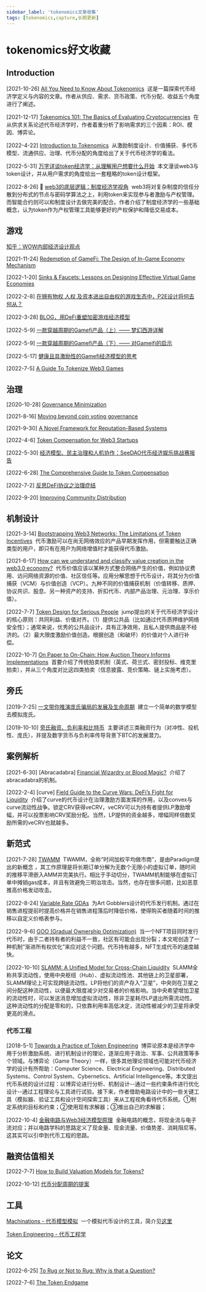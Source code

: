 ```yaml
---
sidebar_label: 'tokenomics文章收集'
tags: [tokenomics,capture,长期更新]
---
```


# tokenomics好文收藏

## Introduction

[2021-10-26]&nbsp;[All You Need to Know About Tokenomics](https://medium.com/coinmonks/all-you-need-to-know-about-tokenomics-39642fe11d02)&nbsp;&nbsp;这是一篇探索代币经济学定义与内容的文章。作者从供应、需求、货币政策、代币分配、收益五个角度进行了阐述。<br/>

[2021-12-17]&nbsp;[Tokenomics 101: The Basics of Evaluating Cryptocurrencies](https://every.to/almanack/tokenomics-101)&nbsp;&nbsp;在从供求关系论述代币经济学时，作者着重分析了影响需求的三个因素：ROI、模因、博弈论。<br/>

[2022-4-22]&nbsp;[Introduction to Tokenomics](https://medium.com/borderless-capital/introduction-to-tokenomics-c7af75c09bfe)&nbsp;&nbsp;从激励制度设计、价值捕获、多代币模型、流通供应、治理、代币分配的角度给出了关于代币经济学的看法。<br/>

[2022-5-31]&nbsp;[万字详谈token经济学：从理解用户想要什么开始](https://www.odaily.news/post/5179168)&nbsp;&nbsp;本文漫谈web3与token设计，并从用户需求的角度给出一套粗略的token设计框架。<br/>

[2022-8-26]&nbsp;&#x1F31F;&nbsp;[web3的底层逻辑：制度经济学视角](https://mirror.xyz/kokii.eth/FP6HuwGLNRGhctLyDh6R4H0UDm5liGyO3yZcWsfN-5E)&nbsp;&nbsp;web3将对复杂制度的信任分散到分布式的节点与密码学算法之上，利用token来实现参与者激励与产权管理。而智能合约则可以和制度设计去做完美的配合。作者介绍了制度经济学的一些基础概念，认为token作为产权管理工具能够更好的产权保护和降低交易成本。<br/>

## 游戏

[知乎：WOW内部经济设计观点](https://www.zhihu.com/question/34925531)&nbsp;&nbsp;<br/>

[2021-11-24]&nbsp;[Redemption of GameFi: The Design of In-Game Economy Mechanism](https://racingtime.medium.com/redemption-of-gamefi-the-design-of-in-game-economy-mechanism-39e500afeef3)&nbsp;&nbsp;<br/>

[2022-1-20]&nbsp;[Sinks & Faucets: Lessons on Designing Effective Virtual Game Economies](https://medium.com/1kxnetwork/sinks-faucets-lessons-on-designing-effective-virtual-game-economies-c8daf6b88d05)&nbsp;&nbsp;<br/>

[2022-2-8]&nbsp;[在拥有物权,人权,及资本进出自由权的游戏生态中，P2E设计将何去何从？](https://docsend.com/view/uuujf4b83iz52g45)&nbsp;&nbsp;<br/>

[2022-3-28]&nbsp;[BLOG，用DeFi重塑加密游戏经济模型](https://mp.weixin.qq.com/s/b_SeKxDwDMADGshFgP1hzw)&nbsp;&nbsp;<br/>

[2022-5-9]&nbsp;[一款穿越周期的Gamefi产品（上）—— 梦幻西游详解](https://mirror.xyz/frostlam.eth/n01yyZtfS3GUQXSSka4re5X_lNOaLQN_Q_bzkJhscXc)&nbsp;&nbsp;<br/>

[2022-5-9]&nbsp;[一款穿越周期的Gamefi产品（下）—— 对Gameifi的启示](https://mirror.xyz/frostlam.eth/VPukp4Q2uQTE2Crep808EfCWEi2xhCRyxECLIzh6hIo)&nbsp;&nbsp;<br/>

[2022-5-17]&nbsp;[健康且具激励性的Gamefi经济模型的思考](https://mp.weixin.qq.com/s/_hHSgyBmk3TbmX8qRcOcHQ)&nbsp;&nbsp;<br/>

[2022-7-5]&nbsp;[A Guide To Tokenize Web3 Games](https://incuba-alpha.medium.com/a-guide-to-tokenize-web3-14e68321b5f8)&nbsp;&nbsp;<br/>

## 治理

[2020-10-28]&nbsp;[Governance Minimization](https://www.paradigm.xyz/2020/10/870)&nbsp;&nbsp;<br/>

[2021-8-16]&nbsp;[Moving beyond coin voting governance](https://vitalik.ca/general/2021/08/16/voting3.html)&nbsp;&nbsp;<br/>

[2021-9-30]&nbsp;[A Novel Framework for Reputation-Based Systems](https://future.com/reputation-based-systems/)&nbsp;&nbsp;<br/>

[2022-4-6]&nbsp;[Token Compensation for Web3 Startups](https://medium.com/dragonfly-research/token-compensation-for-web3-startups-47621640a6ba)&nbsp;&nbsp;<br/>

[2022-5-30]&nbsp;[经济模型、民主治理和人机协作：SeeDAO代币经济娱乐挑战赛报告](https://mirror.xyz/ir.seedao.eth/oNOWaUb336D3QnYDsqdrKK39jckpHAocdZe33UPaEjM)&nbsp;&nbsp;<br/>

[2022-6-28]&nbsp;[The Comprehensive Guide to Token Compensation](https://medium.com/dragonfly-research/the-comprehensive-guide-to-token-compensation-a3dd0b571c5d)&nbsp;&nbsp;<br/>

[2022-7-2]&nbsp;[反思DeFi协议之治理症结](https://mp.weixin.qq.com/s/Uey36fNa2Jd9AijEK1ZHNg)&nbsp;&nbsp;<br/>

[2022-9-20]&nbsp;[Improving Community Distribution](https://zeeprime.capital/improving-community-distribution)&nbsp;&nbsp;<br/>

## 机制设计

[2021-3-14]&nbsp;[Bootstrapping Web3 Networks: The Limitations of Token Incentives](https://breadcrumb.vc/bootstrapping-web3-networks-the-limitations-of-token-incentives-4b57fa54486c)&nbsp;&nbsp;代币激励可以在尚无网络效应的产品早期发挥作用，但需要触达正确类型的用户，即只有在用户为网络增值时才能获得代币激励。<br/>

[2021-6-17]&nbsp;[How can we understand and classify value creation in the web3.0 economy?](https://ahitchhikers.substack.com/p/how-can-we-understand-and-classify)&nbsp;&nbsp;代币价值应该以某种方式整合网络产生的价值，例如协议费用、访问网络资源的价值、社区信任等。应用分解思想于代币设计，将其分为价值捕获（VCM）与价值创造（VCP）。九种不同的价值捕获机制（价值转移、质押、协议共识、股息、另一种资产的支持、折扣代币、内部产品治理、元治理、享乐价值）。<br/>

[2022-7-7]&nbsp;[Token Design for Serious People](https://jumpcrypto.com/token-design-for-serious-people/)&nbsp;&nbsp;jump提出的关于代币经济学设计的核心原则：共同利益、价值对齐。（1）提供公共品（比如通过代币质押维护网络安全性）；通常来说，优秀的公共品设计，具有正净效用，且私人提供商品是不经济的。（2）最大限度激励价值创造。根据创造（和破坏）的价值对个人进行补偿。<br/>

[2022-10-7]&nbsp;[On Paper to On-Chain: How Auction Theory Informs Implementations](https://a16zcrypto.com/how-auction-theory-informs-implementations/)&nbsp;&nbsp;首要介绍了传统拍卖机制（英式、荷兰式、密封投标、维克里拍卖），并从三个角度对比这四类拍卖（信息披露、竞价策略、链上实施考虑）。<br/>

## 旁氏

[2019-7-25]&nbsp;[一文带你推演庞氏骗局的发展及生命周期](https://mp.weixin.qq.com/s/eIuJlDoFpsrIEg9NwJdcDA)&nbsp;&nbsp;建立一个简单的数学模型去模拟庞氏。<br/>

[2019-10-10]&nbsp;[旁氏融资、负利率和比特币](https://mp.weixin.qq.com/s/0RVW08D1yH4_iNmUBDpX2Q)&nbsp;&nbsp;主要讲述三类融资行为（对冲性、投机性、庞氏），并提及数字货币与负利率传导背景下BTC的发展潜力。<br/>

## 案例解析

[2021-6-30]&nbsp;[Abracadabra]&nbsp;[Financial Wizardry or Blood Magic?](https://galacticdefi.substack.com/p/financial-wizardry-or-blood-magic)&nbsp;&nbsp;介绍了abracadabra的机制。<br/>

[2022-2-4]&nbsp;[curve]&nbsp;[Field Guide to the Curve Wars:
DeFi’s Fight for Liquidity](https://every.to/almanack/curve-wars)&nbsp;&nbsp;介绍了curve的代币设计在治理激励方面发挥的作用，以及convex与curve流动性战争。锁定CRV获得veCRV，veCRV可以为持有者提供LP激励增幅，并可以投票影响CRV奖励分配。当然，LP提供的资金越多，增幅同样倍数奖励所需的veCRV也就越多。<br/>

## 新范式

[2021-7-28]&nbsp;[TWAMM](https://www.paradigm.xyz/2021/07/twamm)&nbsp;&nbsp;TWAMM，全称“时间加权平均做市商”，是由Paradigm提出的新概念 ，其工作原理是将长期订单分解为无数个无限小的虚拟订单，随时间的推移平滑嵌入AMM并完美执行。相比于手动切分，TWAMM机制能够在虚拟订单中摊销gas成本，并且有效避免三明治攻击。当然，也存在很多问题，比如恶意推高价格发动攻击。<br/>

[2022-8-24]&nbsp;[Variable Rate GDAs](https://www.paradigm.xyz/2022/08/vrgda)&nbsp;&nbsp;为Art Gobblers设计的代币发行机制。通过在销售进程提前时提高价格并在销售进程落后时降低价格，使得购买者随着时间的推移以自定义价格表参与。<br/>

[2022-9-6]&nbsp;[GOO (Gradual Ownership Optimization)](https://www.paradigm.xyz/2022/09/goo)&nbsp;&nbsp;当一个NFT项目同时发行代币时，由于二者持有者的利益不一致，社区有可能会出现分裂；本文呢创造了一种机制“渐进所有权优化”来应对这个问题。代币持有越多，NFT生成代币的速度越快。<br/>

[2022-10-10]&nbsp;[SLAMM: A Unified Model for Cross-Chain Liquidity](https://members.delphidigital.io/reports/slamm-unified-model-cross-chain-liquidity/)&nbsp;&nbsp;SLAMM全称共享流动性，使用中央枢纽（Hub）、虚拟流动性池、其他链上的卫星部署，SLAMM理论上可实现跨链流动性。LP将他们的资产存入“卫星”，中央则在卫星之间分配这种流动性，以便最大限度减少对交易者的价格影响。当中央希望增加卫星的流动性时，可以发送消息增加虚拟流动性，除非卫星耗尽LP退出所需流动性。这种流动性的分配是零和的，只依靠利用率高低决定，流动性被减少的卫星将承受更高的滑点。<br/>

### 代币工程

[2018-5-1]&nbsp;[Towards a Practice of Token Engineering](https://blog.oceanprotocol.com/towards-a-practice-of-token-engineering-b02feeeff7ca)&nbsp;&nbsp;博弈论原本是经济学中用于分析激励系统、进行机制设计的理论，逐渐应用于政治、军事、公共政策等多个领域。与博弈论（Game Theory）一样，很多其他理论领域也可能对代币经济学的设计有所帮助：Computer Science、Electrical Engineering、Distributed Systems、Control System、Cybernetics、Artificial Intelligence等。本文提出代币系统的设计过程：以博弈论进行分析、机制设计--通过一些约束条件进行优化设计--通过工程理论与工具进行试验。接下来，作者借助电路设计中的一些关键工具（模拟器、验证工具和设计空间探索工具）来从工程视角看待代币系统。①制定系统的目标和约束；②使用现有求解器；③推出自己的求解器；<br/>

[2022-10-4]&nbsp;[金融电路与Web3经济模型原理](https://mp.weixin.qq.com/s/LnxO5ij-jtLRIAojBMbIGA)&nbsp;&nbsp;金融电路的概念，将现金流与电子流对应；并以电路学科的思路定义了现金量、现金流量、价值势差、消耗阻尼等。这其实可以引申到代币工程的思路。<br/>

## 融资估值相关

[2022-7-7]&nbsp;[How to Build Valuation Models for Tokens?](https://mirror.xyz/0xed111Cf8C23AEafe12286Fd60EE670007457Bf87/Ro8NFGgy7QlKRQsWEoyJtFh1cEugE-8ffPx-ODQ5JFg)&nbsp;&nbsp;<br/>

[2022-10-12]&nbsp;[代币分配周期的提案](https://mp.weixin.qq.com/s/Cx_dC5m2vM-ZHXuxgbmqOg)&nbsp;&nbsp;<br/>


## 工具

[Machinations - 代币模型模拟](https://machinations.io/)&nbsp;&nbsp;一个模拟代币设计的工具，简介见[这里](https://twitter.com/jojonas_xyz/status/1583836890095984640)<br/>

[Token Engineering - 代币工程学](https://tokenengineeringcommunity.github.io/website/)&nbsp;&nbsp;<br/>

## 论文

[2022-6-25]&nbsp;[To Rug or Not to Rug: Why is that a Question?](https://mirror.xyz/jubrlee.eth/PpJ70T9hCOxjo3UVbIbTjvzoDjGyDbo7WxQUh4cCz6c)&nbsp;&nbsp;<br/>

[2022-7-6]&nbsp;[The Token Endgame](https://pensivepragmatism.substack.com/p/the-token-endgame)&nbsp;&nbsp;<br/>





